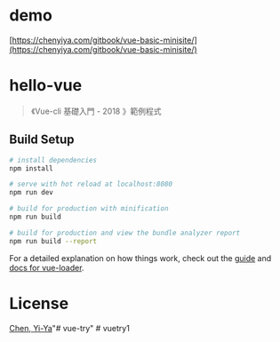 
# demo
[https://chenyiya.com/gitbook/vue-basic-minisite/](https://chenyiya.com/gitbook/vue-basic-minisite/)

# hello-vue

> 《Vue-cli 基礎入門 - 2018 》範例程式

## Build Setup

``` bash
# install dependencies
npm install

# serve with hot reload at localhost:8080
npm run dev

# build for production with minification
npm run build

# build for production and view the bundle analyzer report
npm run build --report
```

For a detailed explanation on how things work, check out the [guide](http://vuejs-templates.github.io/webpack/) and [docs for vue-loader](http://vuejs.github.io/vue-loader).

# License
[Chen, Yi-Ya](https://chenyiya.com/)"# vue-try" 
#   v u e t r y 1  
 